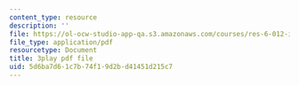 ```yaml
---
content_type: resource
description: ''
file: https://ol-ocw-studio-app-qa.s3.amazonaws.com/courses/res-6-012-introduction-to-probability-spring-2018/5d6ba7d61c7b74f19d2bd41451d215c7_xi_iT9Rh434.pdf
file_type: application/pdf
resourcetype: Document
title: 3play pdf file
uid: 5d6ba7d6-1c7b-74f1-9d2b-d41451d215c7
---
```

